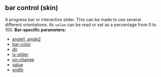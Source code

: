 ## bar control (skin)


A progress bar or interactive slider. This can be made to use
several different orientations. Its `value` can be read or set as a
percentage from 0 to 100.
**Bar-specific parameters:**
+   [angle1, angle2](/ref/%7Bskin%7D/param/angle.md) 
+   [bar-color](/ref/%7Bskin%7D/param/bar-color.md) 
+   [dir](/ref/%7Bskin%7D/param/dir.md) 
+   [is-slider](/ref/%7Bskin%7D/param/is-slider.md) 
+   [on-change](/ref/%7Bskin%7D/param/bar-color.md) 
+   [value](/ref/%7Bskin%7D/param/value.md) 
+   [width](/ref/%7Bskin%7D/param/width.md) 